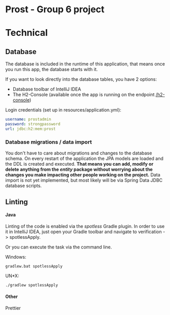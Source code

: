 # Prost - Group 6 project
# Technical
## Database
The database is included in the runtime of this application, that means once you run
this app, the database starts with it.

If you want to look directly into the database tables, you have 2 options:

- Database toolbar of IntelliJ IDEA
- The H2-Console (available once the app is running on the endpoint 
[/h2-console](http://localhost:8080/h2-console))

Login credentials (set up in resources/application.yml):
```yaml
username: prostadmin
password: strongpassword
url: jdbc:h2:mem:prost
```

### Database migrations / data import
You don't have to care about migrations and changes to the database schema.
On every restart of the application the JPA models are loaded and the DDL is created
and executed. **That means you can add, modify or delete anything from the *entity* package
without worrying about the changes you make impacting other people working on the project.** 
Data import is not yet implemented, but most likely will be via
Spring Data JDBC database scripts.

## Linting
#### Java
Linting of the code is enabled via the *spotless* Gradle plugin.
In order to use it in IntelliJ IDEA, just open your Gradle toolbar
and navigate to verification -> spotlessApply.

Or you can execute the task via the command line. 

Windows:
```batch
gradlew.bat spotlessApply
```
UN*X:
```sh
./gradlew spotlessApply
```


#### Other
Prettier